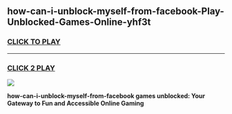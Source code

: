 
## how-can-i-unblock-myself-from-facebook-Play-Unblocked-Games-Online-yhf3t
<h3>
<a href="https://premium76.site?title=how-can-i-unblock-myself-from-facebook&ref=25A">CLICK TO PLAY</a></h3>
<hr>

<h3>
<a href="https://premium76.site?title=how-can-i-unblock-myself-from-facebook&ref=25A">CLICK 2 PLAY</a>
  
</h3>

<a href="https://premium76.site?title=how-can-i-unblock-myself-from-facebook&ref=25A"><img src="https://clearcache.store/games.png"></a>


**how-can-i-unblock-myself-from-facebook games unblocked: Your Gateway to Fun and Accessible Online Gaming**
